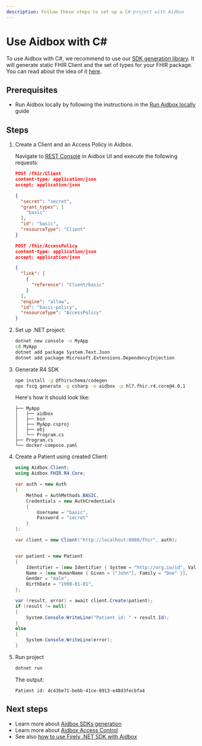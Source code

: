 ```yaml
---
description: Follow these steps to set up a C# project with Aidbox
---
```


# Use Aidbox with C#

To use Aidbox with C#, we recommend to use our [SDK generation library](https://github.com/fhir-schema/fhir-schema-codegen). 
It will generate static FHIR Client and the set of types for your FHIR package. You can read about the idea of it [here](../developer-experience/developer-experience-overview.md#use-aidbox-sdks-for-customized-experience).

## Prerequisites

- Run Aidbox locally by following the instructions in the [Run Aidbox locally](run-aidbox-locally.md) guide

## Steps

1. Create a Client and an Access Policy in Aidbox.

   Navigate to [REST Console](http://localhost:8080/ui/console#/rest) in Aidbox UI and execute the following requests:
   
   ```json
   POST /fhir/Client
   content-type: application/json
   accept: application/json
   
   {
     "secret": "secret",
     "grant_types": [
       "basic"
     ],
     "id": "basic",
     "resourceType": "Client"
   }
   ```
   
   ```json
   POST /fhir/AccessPolicy
   content-type: application/json
   accept: application/json
   
   {
     "link": [
       {
         "reference": "Client/basic"
       }
     ],
     "engine": "allow",
     "id": "basic-policy",
     "resourceType": "AccessPolicy"
   }
   ```


2. Set up .NET project:

   ```bash
   dotnet new console -n MyApp
   cd MyApp
   dotnet add package System.Text.Json
   dotnet add package Microsoft.Extensions.DependencyInjection
   ```

3. Generate R4 SDK

   ```bash
   npm install -g @fhirschema/codegen
   npx fscg generate -g csharp -o aidbox -p hl7.fhir.r4.core@4.0.1
   ```
   
   Here's how it should look like:
   
   ```
   ├── MyApp
   │   ├── aidbox
   │   ├── bin
   │   ├── MyApp.csproj
   │   ├── obj
   │   └── Program.cs
   ├── Program.cs
   └── docker-compose.yaml
   ```

4. Create a Patient using created Client:
   ```c#
   using Aidbox.Client;
   using Aidbox.FHIR.R4.Core;
   
   var auth = new Auth
   {
       Method = AuthMethods.BASIC,
       Credentials = new AuthCredentials
       {
           Username = "basic",
           Password = "secret"
       }
   };
   
   var client = new Client("http://localhost:8080/fhir", auth);
   
   
   var patient = new Patient
   {
       Identifier = [new Identifier { System = "http://org.io/id", Value = "0000-0000" }],
       Name = [new HumanName { Given = ["John"], Family = "Doe" }],
       Gender = "male",
       BirthDate = "1990-01-01",
   };
   
   var (result, error) = await client.Create(patient);
   if (result != null)
   {
       System.Console.WriteLine("Patient id: " + result.Id);
   }
   else
   {
       System.Console.WriteLine(error);
   }
   ```
5. Run project

   ```bash
   dotnet run
   ```

   The output: 
   ```
   Patient id: 4c43be71-bebb-41ce-8913-e48d3fecbfa4
   ```


## Next steps

* Learn more about [Aidbox SDKs generation](../developer-experience/developer-experience-overview.md#use-aidbox-sdks-for-customized-experience)
* Learn more about [Aidbox Access Control](../access-control/access-control.md)
* See also [how to use Firely .NET SDK with Aidbox](https://github.com/Aidbox/examples/tree/main/developer-experience/aidbox-firely-dotnet-client)
